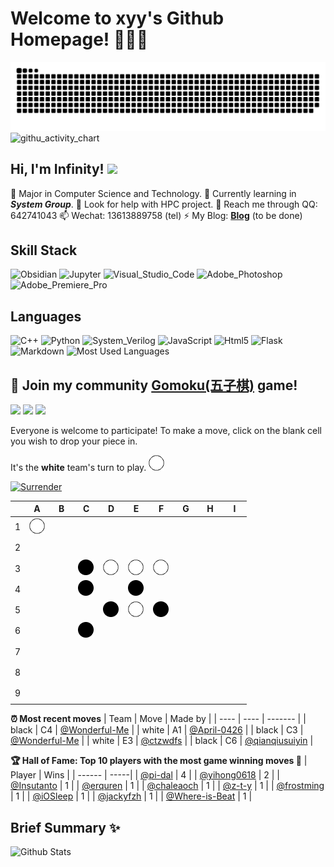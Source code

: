 # Welcome to xyy's Github Homepage! 🎉🎉🎉
<!-- <img src="https://readme-typing-svg.herokuapp.com/?lines=Welcome,%20visitor!;Hello%20Github%20World!&font=Roboto" />  -->

![](https://raw.githubusercontent.com/Wonderful-Me/Wonderful-Me/main/assets/github-contribution-grid-snake.svg) 
![githu_activity_chart](https://activity-graph.herokuapp.com/graph?username=Wonderful-Me&theme=default&bg_color=fcfcca&hide_title=true&area_color=fcfcca)

## Hi, I'm Infinity! ![](https://visitor-badge.glitch.me/badge?page_id=Wonderful-Me.readme) 
🔭 Major in Computer Science and Technology.
🌱 Currently learning in ***System Group***.
🤔 Look for help with HPC project.
💬 Reach me through QQ: 642741043
📫 Wechat: 13613889758 (tel)
⚡ My Blog: [**Blog**](https://wonderful-me.github.io/) (to be done)

## Skill Stack

![Obsidian](https://img.shields.io/badge/-Obsidian-192133?style=flat-square&logo=obsidian&logoColor=white)
![Jupyter](https://img.shields.io/badge/-Jupyter-192133?style=flat-square&logo=jupyter&logoColor=white) 
![Visual_Studio_Code](https://img.shields.io/badge/-Visual_Studio_Code-192133?style=flat-square&logo=visualstudiocode&logoColor=white)
![Adobe_Photoshop](https://img.shields.io/badge/-Adobe_Photoshop-192133?style=flat-square&logo=adobephotoshop&logoColor=white)
![Adobe_Premiere_Pro](https://img.shields.io/badge/-Adobe_Premiere_Pro-192133?style=flat-square&logo=adobepremierepro&logoColor=white)

## Languages

![C++](https://img.shields.io/badge/-C++-%23ff0000?logo=cplusplus&style=for-the-badge&logoColor=white)
![Python](https://img.shields.io/badge/-Python-%233776ab?logo=python&style=for-the-badge&logoColor=white)
![System_Verilog](https://img.shields.io/badge/-Verilog-%2310ff1e?logo=apachecordova&style=for-the-badge&logoColor=white) 
![JavaScript](https://img.shields.io/badge/-JavaScript-%237f7f7f?logo=javascript&style=for-the-badge&logoColor=white) 
![Html5](https://img.shields.io/badge/-HTML5-%2311efef?logo=html5&style=for-the-badge&logoColor=white) 
![Flask](https://img.shields.io/badge/-Flask-%23eeeeee?logo=flask&style=for-the-badge&logoColor=black) 
![Markdown](https://img.shields.io/badge/-Markdown-%23000000?logo=markdown&style=for-the-badge&logoColor=white) 
![Most Used Languages](https://github-readme-stats.vercel.app/api/top-langs/?username=Wonderful-Me&theme=dracula&layout=compact) 

## :game_die: Join my community [Gomoku(五子棋)](https://en.wikipedia.org/wiki/Gomoku) game!

<!--START_SECTION:gomoku-->
![](https://img.shields.io/badge/Total%20moves-276-blue)
![](https://img.shields.io/badge/Completed%20games-19-brightgreen)
![](https://img.shields.io/badge/Total%20players-125-orange)

Everyone is welcome to participate! To make a move, click on the blank cell you wish to drop your piece in.


It's the **white** team's turn to play. ![](/assets/white.png)

[![Surrender](https://img.shields.io/badge/Surrender%20-%2348e3c9.svg?&style=for-the-badge&logoColor=white)](https://github.com/Wonderful-Me/Wonderful-Me/issues/new?title=gomoku%7Csurrender&labels=gomoku&body=Just+push+%27Submit+new+issue%27+without+editing+the+title.+The+README+will+be+updated+after+approximately+30+seconds.)



| |A|B|C|D|E|F|G|H|I|
| - | - | - | - | - | - | - | - | - | - |
| 1 | ![](/assets/white.png) |[![](/assets/blank.png)](https://github.com/Wonderful-Me/Wonderful-Me/issues/new?title=gomoku%7Cdrop%7Cwhite%7CB1&labels=gomoku&body=Just+push+%27Submit+new+issue%27+without+editing+the+title.+The+README+will+be+updated+after+approximately+30+seconds.) |[![](/assets/blank.png)](https://github.com/Wonderful-Me/Wonderful-Me/issues/new?title=gomoku%7Cdrop%7Cwhite%7CC1&labels=gomoku&body=Just+push+%27Submit+new+issue%27+without+editing+the+title.+The+README+will+be+updated+after+approximately+30+seconds.) |[![](/assets/blank.png)](https://github.com/Wonderful-Me/Wonderful-Me/issues/new?title=gomoku%7Cdrop%7Cwhite%7CD1&labels=gomoku&body=Just+push+%27Submit+new+issue%27+without+editing+the+title.+The+README+will+be+updated+after+approximately+30+seconds.) |[![](/assets/blank.png)](https://github.com/Wonderful-Me/Wonderful-Me/issues/new?title=gomoku%7Cdrop%7Cwhite%7CE1&labels=gomoku&body=Just+push+%27Submit+new+issue%27+without+editing+the+title.+The+README+will+be+updated+after+approximately+30+seconds.) |[![](/assets/blank.png)](https://github.com/Wonderful-Me/Wonderful-Me/issues/new?title=gomoku%7Cdrop%7Cwhite%7CF1&labels=gomoku&body=Just+push+%27Submit+new+issue%27+without+editing+the+title.+The+README+will+be+updated+after+approximately+30+seconds.) |[![](/assets/blank.png)](https://github.com/Wonderful-Me/Wonderful-Me/issues/new?title=gomoku%7Cdrop%7Cwhite%7CG1&labels=gomoku&body=Just+push+%27Submit+new+issue%27+without+editing+the+title.+The+README+will+be+updated+after+approximately+30+seconds.) |[![](/assets/blank.png)](https://github.com/Wonderful-Me/Wonderful-Me/issues/new?title=gomoku%7Cdrop%7Cwhite%7CH1&labels=gomoku&body=Just+push+%27Submit+new+issue%27+without+editing+the+title.+The+README+will+be+updated+after+approximately+30+seconds.) |[![](/assets/blank.png)](https://github.com/Wonderful-Me/Wonderful-Me/issues/new?title=gomoku%7Cdrop%7Cwhite%7CI1&labels=gomoku&body=Just+push+%27Submit+new+issue%27+without+editing+the+title.+The+README+will+be+updated+after+approximately+30+seconds.) |
| 2 | [![](/assets/blank.png)](https://github.com/Wonderful-Me/Wonderful-Me/issues/new?title=gomoku%7Cdrop%7Cwhite%7CA2&labels=gomoku&body=Just+push+%27Submit+new+issue%27+without+editing+the+title.+The+README+will+be+updated+after+approximately+30+seconds.) |[![](/assets/blank.png)](https://github.com/Wonderful-Me/Wonderful-Me/issues/new?title=gomoku%7Cdrop%7Cwhite%7CB2&labels=gomoku&body=Just+push+%27Submit+new+issue%27+without+editing+the+title.+The+README+will+be+updated+after+approximately+30+seconds.) |[![](/assets/blank.png)](https://github.com/Wonderful-Me/Wonderful-Me/issues/new?title=gomoku%7Cdrop%7Cwhite%7CC2&labels=gomoku&body=Just+push+%27Submit+new+issue%27+without+editing+the+title.+The+README+will+be+updated+after+approximately+30+seconds.) |[![](/assets/blank.png)](https://github.com/Wonderful-Me/Wonderful-Me/issues/new?title=gomoku%7Cdrop%7Cwhite%7CD2&labels=gomoku&body=Just+push+%27Submit+new+issue%27+without+editing+the+title.+The+README+will+be+updated+after+approximately+30+seconds.) |[![](/assets/blank.png)](https://github.com/Wonderful-Me/Wonderful-Me/issues/new?title=gomoku%7Cdrop%7Cwhite%7CE2&labels=gomoku&body=Just+push+%27Submit+new+issue%27+without+editing+the+title.+The+README+will+be+updated+after+approximately+30+seconds.) |[![](/assets/blank.png)](https://github.com/Wonderful-Me/Wonderful-Me/issues/new?title=gomoku%7Cdrop%7Cwhite%7CF2&labels=gomoku&body=Just+push+%27Submit+new+issue%27+without+editing+the+title.+The+README+will+be+updated+after+approximately+30+seconds.) |[![](/assets/blank.png)](https://github.com/Wonderful-Me/Wonderful-Me/issues/new?title=gomoku%7Cdrop%7Cwhite%7CG2&labels=gomoku&body=Just+push+%27Submit+new+issue%27+without+editing+the+title.+The+README+will+be+updated+after+approximately+30+seconds.) |[![](/assets/blank.png)](https://github.com/Wonderful-Me/Wonderful-Me/issues/new?title=gomoku%7Cdrop%7Cwhite%7CH2&labels=gomoku&body=Just+push+%27Submit+new+issue%27+without+editing+the+title.+The+README+will+be+updated+after+approximately+30+seconds.) |[![](/assets/blank.png)](https://github.com/Wonderful-Me/Wonderful-Me/issues/new?title=gomoku%7Cdrop%7Cwhite%7CI2&labels=gomoku&body=Just+push+%27Submit+new+issue%27+without+editing+the+title.+The+README+will+be+updated+after+approximately+30+seconds.) |
| 3 | [![](/assets/blank.png)](https://github.com/Wonderful-Me/Wonderful-Me/issues/new?title=gomoku%7Cdrop%7Cwhite%7CA3&labels=gomoku&body=Just+push+%27Submit+new+issue%27+without+editing+the+title.+The+README+will+be+updated+after+approximately+30+seconds.) |[![](/assets/blank.png)](https://github.com/Wonderful-Me/Wonderful-Me/issues/new?title=gomoku%7Cdrop%7Cwhite%7CB3&labels=gomoku&body=Just+push+%27Submit+new+issue%27+without+editing+the+title.+The+README+will+be+updated+after+approximately+30+seconds.) |![](/assets/black.png) |![](/assets/white.png) |![](/assets/white.png) |![](/assets/white.png) |[![](/assets/blank.png)](https://github.com/Wonderful-Me/Wonderful-Me/issues/new?title=gomoku%7Cdrop%7Cwhite%7CG3&labels=gomoku&body=Just+push+%27Submit+new+issue%27+without+editing+the+title.+The+README+will+be+updated+after+approximately+30+seconds.) |[![](/assets/blank.png)](https://github.com/Wonderful-Me/Wonderful-Me/issues/new?title=gomoku%7Cdrop%7Cwhite%7CH3&labels=gomoku&body=Just+push+%27Submit+new+issue%27+without+editing+the+title.+The+README+will+be+updated+after+approximately+30+seconds.) |[![](/assets/blank.png)](https://github.com/Wonderful-Me/Wonderful-Me/issues/new?title=gomoku%7Cdrop%7Cwhite%7CI3&labels=gomoku&body=Just+push+%27Submit+new+issue%27+without+editing+the+title.+The+README+will+be+updated+after+approximately+30+seconds.) |
| 4 | [![](/assets/blank.png)](https://github.com/Wonderful-Me/Wonderful-Me/issues/new?title=gomoku%7Cdrop%7Cwhite%7CA4&labels=gomoku&body=Just+push+%27Submit+new+issue%27+without+editing+the+title.+The+README+will+be+updated+after+approximately+30+seconds.) |[![](/assets/blank.png)](https://github.com/Wonderful-Me/Wonderful-Me/issues/new?title=gomoku%7Cdrop%7Cwhite%7CB4&labels=gomoku&body=Just+push+%27Submit+new+issue%27+without+editing+the+title.+The+README+will+be+updated+after+approximately+30+seconds.) |![](/assets/black.png) |[![](/assets/blank.png)](https://github.com/Wonderful-Me/Wonderful-Me/issues/new?title=gomoku%7Cdrop%7Cwhite%7CD4&labels=gomoku&body=Just+push+%27Submit+new+issue%27+without+editing+the+title.+The+README+will+be+updated+after+approximately+30+seconds.) |![](/assets/black.png) |[![](/assets/blank.png)](https://github.com/Wonderful-Me/Wonderful-Me/issues/new?title=gomoku%7Cdrop%7Cwhite%7CF4&labels=gomoku&body=Just+push+%27Submit+new+issue%27+without+editing+the+title.+The+README+will+be+updated+after+approximately+30+seconds.) |[![](/assets/blank.png)](https://github.com/Wonderful-Me/Wonderful-Me/issues/new?title=gomoku%7Cdrop%7Cwhite%7CG4&labels=gomoku&body=Just+push+%27Submit+new+issue%27+without+editing+the+title.+The+README+will+be+updated+after+approximately+30+seconds.) |[![](/assets/blank.png)](https://github.com/Wonderful-Me/Wonderful-Me/issues/new?title=gomoku%7Cdrop%7Cwhite%7CH4&labels=gomoku&body=Just+push+%27Submit+new+issue%27+without+editing+the+title.+The+README+will+be+updated+after+approximately+30+seconds.) |[![](/assets/blank.png)](https://github.com/Wonderful-Me/Wonderful-Me/issues/new?title=gomoku%7Cdrop%7Cwhite%7CI4&labels=gomoku&body=Just+push+%27Submit+new+issue%27+without+editing+the+title.+The+README+will+be+updated+after+approximately+30+seconds.) |
| 5 | [![](/assets/blank.png)](https://github.com/Wonderful-Me/Wonderful-Me/issues/new?title=gomoku%7Cdrop%7Cwhite%7CA5&labels=gomoku&body=Just+push+%27Submit+new+issue%27+without+editing+the+title.+The+README+will+be+updated+after+approximately+30+seconds.) |[![](/assets/blank.png)](https://github.com/Wonderful-Me/Wonderful-Me/issues/new?title=gomoku%7Cdrop%7Cwhite%7CB5&labels=gomoku&body=Just+push+%27Submit+new+issue%27+without+editing+the+title.+The+README+will+be+updated+after+approximately+30+seconds.) |[![](/assets/blank.png)](https://github.com/Wonderful-Me/Wonderful-Me/issues/new?title=gomoku%7Cdrop%7Cwhite%7CC5&labels=gomoku&body=Just+push+%27Submit+new+issue%27+without+editing+the+title.+The+README+will+be+updated+after+approximately+30+seconds.) |![](/assets/black.png) |![](/assets/white.png) |![](/assets/black.png) |[![](/assets/blank.png)](https://github.com/Wonderful-Me/Wonderful-Me/issues/new?title=gomoku%7Cdrop%7Cwhite%7CG5&labels=gomoku&body=Just+push+%27Submit+new+issue%27+without+editing+the+title.+The+README+will+be+updated+after+approximately+30+seconds.) |[![](/assets/blank.png)](https://github.com/Wonderful-Me/Wonderful-Me/issues/new?title=gomoku%7Cdrop%7Cwhite%7CH5&labels=gomoku&body=Just+push+%27Submit+new+issue%27+without+editing+the+title.+The+README+will+be+updated+after+approximately+30+seconds.) |[![](/assets/blank.png)](https://github.com/Wonderful-Me/Wonderful-Me/issues/new?title=gomoku%7Cdrop%7Cwhite%7CI5&labels=gomoku&body=Just+push+%27Submit+new+issue%27+without+editing+the+title.+The+README+will+be+updated+after+approximately+30+seconds.) |
| 6 | [![](/assets/blank.png)](https://github.com/Wonderful-Me/Wonderful-Me/issues/new?title=gomoku%7Cdrop%7Cwhite%7CA6&labels=gomoku&body=Just+push+%27Submit+new+issue%27+without+editing+the+title.+The+README+will+be+updated+after+approximately+30+seconds.) |[![](/assets/blank.png)](https://github.com/Wonderful-Me/Wonderful-Me/issues/new?title=gomoku%7Cdrop%7Cwhite%7CB6&labels=gomoku&body=Just+push+%27Submit+new+issue%27+without+editing+the+title.+The+README+will+be+updated+after+approximately+30+seconds.) |![](/assets/black.png) |[![](/assets/blank.png)](https://github.com/Wonderful-Me/Wonderful-Me/issues/new?title=gomoku%7Cdrop%7Cwhite%7CD6&labels=gomoku&body=Just+push+%27Submit+new+issue%27+without+editing+the+title.+The+README+will+be+updated+after+approximately+30+seconds.) |[![](/assets/blank.png)](https://github.com/Wonderful-Me/Wonderful-Me/issues/new?title=gomoku%7Cdrop%7Cwhite%7CE6&labels=gomoku&body=Just+push+%27Submit+new+issue%27+without+editing+the+title.+The+README+will+be+updated+after+approximately+30+seconds.) |[![](/assets/blank.png)](https://github.com/Wonderful-Me/Wonderful-Me/issues/new?title=gomoku%7Cdrop%7Cwhite%7CF6&labels=gomoku&body=Just+push+%27Submit+new+issue%27+without+editing+the+title.+The+README+will+be+updated+after+approximately+30+seconds.) |[![](/assets/blank.png)](https://github.com/Wonderful-Me/Wonderful-Me/issues/new?title=gomoku%7Cdrop%7Cwhite%7CG6&labels=gomoku&body=Just+push+%27Submit+new+issue%27+without+editing+the+title.+The+README+will+be+updated+after+approximately+30+seconds.) |[![](/assets/blank.png)](https://github.com/Wonderful-Me/Wonderful-Me/issues/new?title=gomoku%7Cdrop%7Cwhite%7CH6&labels=gomoku&body=Just+push+%27Submit+new+issue%27+without+editing+the+title.+The+README+will+be+updated+after+approximately+30+seconds.) |[![](/assets/blank.png)](https://github.com/Wonderful-Me/Wonderful-Me/issues/new?title=gomoku%7Cdrop%7Cwhite%7CI6&labels=gomoku&body=Just+push+%27Submit+new+issue%27+without+editing+the+title.+The+README+will+be+updated+after+approximately+30+seconds.) |
| 7 | [![](/assets/blank.png)](https://github.com/Wonderful-Me/Wonderful-Me/issues/new?title=gomoku%7Cdrop%7Cwhite%7CA7&labels=gomoku&body=Just+push+%27Submit+new+issue%27+without+editing+the+title.+The+README+will+be+updated+after+approximately+30+seconds.) |[![](/assets/blank.png)](https://github.com/Wonderful-Me/Wonderful-Me/issues/new?title=gomoku%7Cdrop%7Cwhite%7CB7&labels=gomoku&body=Just+push+%27Submit+new+issue%27+without+editing+the+title.+The+README+will+be+updated+after+approximately+30+seconds.) |[![](/assets/blank.png)](https://github.com/Wonderful-Me/Wonderful-Me/issues/new?title=gomoku%7Cdrop%7Cwhite%7CC7&labels=gomoku&body=Just+push+%27Submit+new+issue%27+without+editing+the+title.+The+README+will+be+updated+after+approximately+30+seconds.) |[![](/assets/blank.png)](https://github.com/Wonderful-Me/Wonderful-Me/issues/new?title=gomoku%7Cdrop%7Cwhite%7CD7&labels=gomoku&body=Just+push+%27Submit+new+issue%27+without+editing+the+title.+The+README+will+be+updated+after+approximately+30+seconds.) |[![](/assets/blank.png)](https://github.com/Wonderful-Me/Wonderful-Me/issues/new?title=gomoku%7Cdrop%7Cwhite%7CE7&labels=gomoku&body=Just+push+%27Submit+new+issue%27+without+editing+the+title.+The+README+will+be+updated+after+approximately+30+seconds.) |[![](/assets/blank.png)](https://github.com/Wonderful-Me/Wonderful-Me/issues/new?title=gomoku%7Cdrop%7Cwhite%7CF7&labels=gomoku&body=Just+push+%27Submit+new+issue%27+without+editing+the+title.+The+README+will+be+updated+after+approximately+30+seconds.) |[![](/assets/blank.png)](https://github.com/Wonderful-Me/Wonderful-Me/issues/new?title=gomoku%7Cdrop%7Cwhite%7CG7&labels=gomoku&body=Just+push+%27Submit+new+issue%27+without+editing+the+title.+The+README+will+be+updated+after+approximately+30+seconds.) |[![](/assets/blank.png)](https://github.com/Wonderful-Me/Wonderful-Me/issues/new?title=gomoku%7Cdrop%7Cwhite%7CH7&labels=gomoku&body=Just+push+%27Submit+new+issue%27+without+editing+the+title.+The+README+will+be+updated+after+approximately+30+seconds.) |[![](/assets/blank.png)](https://github.com/Wonderful-Me/Wonderful-Me/issues/new?title=gomoku%7Cdrop%7Cwhite%7CI7&labels=gomoku&body=Just+push+%27Submit+new+issue%27+without+editing+the+title.+The+README+will+be+updated+after+approximately+30+seconds.) |
| 8 | [![](/assets/blank.png)](https://github.com/Wonderful-Me/Wonderful-Me/issues/new?title=gomoku%7Cdrop%7Cwhite%7CA8&labels=gomoku&body=Just+push+%27Submit+new+issue%27+without+editing+the+title.+The+README+will+be+updated+after+approximately+30+seconds.) |[![](/assets/blank.png)](https://github.com/Wonderful-Me/Wonderful-Me/issues/new?title=gomoku%7Cdrop%7Cwhite%7CB8&labels=gomoku&body=Just+push+%27Submit+new+issue%27+without+editing+the+title.+The+README+will+be+updated+after+approximately+30+seconds.) |[![](/assets/blank.png)](https://github.com/Wonderful-Me/Wonderful-Me/issues/new?title=gomoku%7Cdrop%7Cwhite%7CC8&labels=gomoku&body=Just+push+%27Submit+new+issue%27+without+editing+the+title.+The+README+will+be+updated+after+approximately+30+seconds.) |[![](/assets/blank.png)](https://github.com/Wonderful-Me/Wonderful-Me/issues/new?title=gomoku%7Cdrop%7Cwhite%7CD8&labels=gomoku&body=Just+push+%27Submit+new+issue%27+without+editing+the+title.+The+README+will+be+updated+after+approximately+30+seconds.) |[![](/assets/blank.png)](https://github.com/Wonderful-Me/Wonderful-Me/issues/new?title=gomoku%7Cdrop%7Cwhite%7CE8&labels=gomoku&body=Just+push+%27Submit+new+issue%27+without+editing+the+title.+The+README+will+be+updated+after+approximately+30+seconds.) |[![](/assets/blank.png)](https://github.com/Wonderful-Me/Wonderful-Me/issues/new?title=gomoku%7Cdrop%7Cwhite%7CF8&labels=gomoku&body=Just+push+%27Submit+new+issue%27+without+editing+the+title.+The+README+will+be+updated+after+approximately+30+seconds.) |[![](/assets/blank.png)](https://github.com/Wonderful-Me/Wonderful-Me/issues/new?title=gomoku%7Cdrop%7Cwhite%7CG8&labels=gomoku&body=Just+push+%27Submit+new+issue%27+without+editing+the+title.+The+README+will+be+updated+after+approximately+30+seconds.) |[![](/assets/blank.png)](https://github.com/Wonderful-Me/Wonderful-Me/issues/new?title=gomoku%7Cdrop%7Cwhite%7CH8&labels=gomoku&body=Just+push+%27Submit+new+issue%27+without+editing+the+title.+The+README+will+be+updated+after+approximately+30+seconds.) |[![](/assets/blank.png)](https://github.com/Wonderful-Me/Wonderful-Me/issues/new?title=gomoku%7Cdrop%7Cwhite%7CI8&labels=gomoku&body=Just+push+%27Submit+new+issue%27+without+editing+the+title.+The+README+will+be+updated+after+approximately+30+seconds.) |
| 9 | [![](/assets/blank.png)](https://github.com/Wonderful-Me/Wonderful-Me/issues/new?title=gomoku%7Cdrop%7Cwhite%7CA9&labels=gomoku&body=Just+push+%27Submit+new+issue%27+without+editing+the+title.+The+README+will+be+updated+after+approximately+30+seconds.) |[![](/assets/blank.png)](https://github.com/Wonderful-Me/Wonderful-Me/issues/new?title=gomoku%7Cdrop%7Cwhite%7CB9&labels=gomoku&body=Just+push+%27Submit+new+issue%27+without+editing+the+title.+The+README+will+be+updated+after+approximately+30+seconds.) |[![](/assets/blank.png)](https://github.com/Wonderful-Me/Wonderful-Me/issues/new?title=gomoku%7Cdrop%7Cwhite%7CC9&labels=gomoku&body=Just+push+%27Submit+new+issue%27+without+editing+the+title.+The+README+will+be+updated+after+approximately+30+seconds.) |[![](/assets/blank.png)](https://github.com/Wonderful-Me/Wonderful-Me/issues/new?title=gomoku%7Cdrop%7Cwhite%7CD9&labels=gomoku&body=Just+push+%27Submit+new+issue%27+without+editing+the+title.+The+README+will+be+updated+after+approximately+30+seconds.) |[![](/assets/blank.png)](https://github.com/Wonderful-Me/Wonderful-Me/issues/new?title=gomoku%7Cdrop%7Cwhite%7CE9&labels=gomoku&body=Just+push+%27Submit+new+issue%27+without+editing+the+title.+The+README+will+be+updated+after+approximately+30+seconds.) |[![](/assets/blank.png)](https://github.com/Wonderful-Me/Wonderful-Me/issues/new?title=gomoku%7Cdrop%7Cwhite%7CF9&labels=gomoku&body=Just+push+%27Submit+new+issue%27+without+editing+the+title.+The+README+will+be+updated+after+approximately+30+seconds.) |[![](/assets/blank.png)](https://github.com/Wonderful-Me/Wonderful-Me/issues/new?title=gomoku%7Cdrop%7Cwhite%7CG9&labels=gomoku&body=Just+push+%27Submit+new+issue%27+without+editing+the+title.+The+README+will+be+updated+after+approximately+30+seconds.) |[![](/assets/blank.png)](https://github.com/Wonderful-Me/Wonderful-Me/issues/new?title=gomoku%7Cdrop%7Cwhite%7CH9&labels=gomoku&body=Just+push+%27Submit+new+issue%27+without+editing+the+title.+The+README+will+be+updated+after+approximately+30+seconds.) |[![](/assets/blank.png)](https://github.com/Wonderful-Me/Wonderful-Me/issues/new?title=gomoku%7Cdrop%7Cwhite%7CI9&labels=gomoku&body=Just+push+%27Submit+new+issue%27+without+editing+the+title.+The+README+will+be+updated+after+approximately+30+seconds.) |


**:alarm_clock: Most recent moves**
| Team | Move | Made by |
| ---- | ---- | ------- |
| black | C4 | [@Wonderful-Me](https://github.com/Wonderful-Me) |
| white | A1 | [@April-0426](https://github.com/April-0426) |
| black | C3 | [@Wonderful-Me](https://github.com/Wonderful-Me) |
| white | E3 | [@ctzwdfs](https://github.com/ctzwdfs) |
| black | C6 | [@qianqiusuiyin](https://github.com/qianqiusuiyin) |


**:trophy: Hall of Fame: Top 10 players with the most game winning moves :1st_place_medal:**
| Player | Wins |
| ------ | -----|
| [@pi-dal](https://github.com/pi-dal) | 4 |
| [@yihong0618](https://github.com/yihong0618) | 2 |
| [@Insutanto](https://github.com/Insutanto) | 1 |
| [@erquren](https://github.com/erquren) | 1 |
| [@chaleaoch](https://github.com/chaleaoch) | 1 |
| [@z-t-y](https://github.com/z-t-y) | 1 |
| [@frostming](https://github.com/frostming) | 1 |
| [@iOSleep](https://github.com/iOSleep) | 1 |
| [@jackyfzh](https://github.com/jackyfzh) | 1 |
| [@Where-is-Beat](https://github.com/Where-is-Beat) | 1 |

<!--END_SECTION:gomoku-->

## Brief Summary ✨
![Github Stats](https://github-readme-stats.vercel.app/api?username=Wonderful-Me&show_icons=true&theme=dark&count_private=true) 



